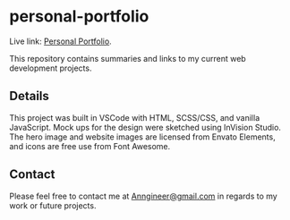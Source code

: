 # personal-portfolio

Live link: [Personal Portfolio](https://mathmythica.com/).

This repository contains summaries and links to my current web development projects.

## Details

This project was built in VSCode with HTML, SCSS/CSS, and vanilla JavaScript. Mock ups for the design were sketched using InVision Studio. The hero image and website images are licensed from Envato Elements, and icons are free use from Font Awesome.

## Contact

Please feel free to contact me at Anngineer@gmail.com in regards to my work or future projects.
